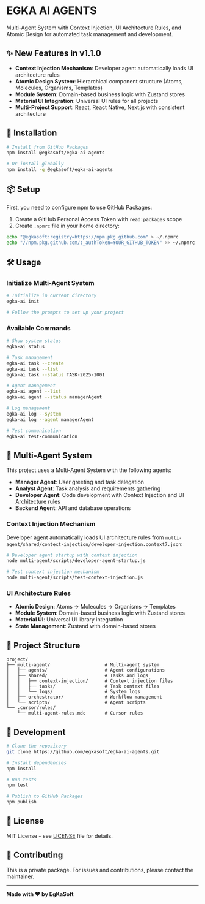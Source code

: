 # EGKA AI AGENTS

Multi-Agent System with Context Injection, UI Architecture Rules, and Atomic Design for automated task management and development.

## ✨ New Features in v1.1.0

- **Context Injection Mechanism**: Developer agent automatically loads UI architecture rules
- **Atomic Design System**: Hierarchical component structure (Atoms, Molecules, Organisms, Templates)
- **Module System**: Domain-based business logic with Zustand stores
- **Material UI Integration**: Universal UI rules for all projects
- **Multi-Project Support**: React, React Native, Next.js with consistent architecture

## 🚀 Installation

```bash
# Install from GitHub Packages
npm install @egkasoft/egka-ai-agents

# Or install globally
npm install -g @egkasoft/egka-ai-agents
```

## 📦 Setup

First, you need to configure npm to use GitHub Packages:

1. Create a GitHub Personal Access Token with `read:packages` scope
2. Create `.npmrc` file in your home directory:

```bash
echo "@egkasoft:registry=https://npm.pkg.github.com" > ~/.npmrc
echo "//npm.pkg.github.com/:_authToken=YOUR_GITHUB_TOKEN" >> ~/.npmrc
```

## 🛠️ Usage

### Initialize Multi-Agent System

```bash
# Initialize in current directory
egka-ai init

# Follow the prompts to set up your project
```

### Available Commands

```bash
# Show system status
egka-ai status

# Task management
egka-ai task --create
egka-ai task --list
egka-ai task --status TASK-2025-1001

# Agent management
egka-ai agent --list
egka-ai agent --status managerAgent

# Log management
egka-ai log --system
egka-ai log --agent managerAgent

# Test communication
egka-ai test-communication
```

## 🤖 Multi-Agent System

This project uses a Multi-Agent System with the following agents:

- **Manager Agent**: User greeting and task delegation
- **Analyst Agent**: Task analysis and requirements gathering
- **Developer Agent**: Code development with Context Injection and UI Architecture rules
- **Backend Agent**: API and database operations

### Context Injection Mechanism

Developer agent automatically loads UI architecture rules from `multi-agent/shared/context-injection/developer-injection.context7.json`:

```bash
# Developer agent startup with context injection
node multi-agent/scripts/developer-agent-startup.js

# Test context injection mechanism
node multi-agent/scripts/test-context-injection.js
```

### UI Architecture Rules

- **Atomic Design**: Atoms → Molecules → Organisms → Templates
- **Module System**: Domain-based business logic with Zustand stores
- **Material UI**: Universal UI library integration
- **State Management**: Zustand with domain-based stores

## 📁 Project Structure

```
project/
├── multi-agent/                    # Multi-agent system
│   ├── agents/                     # Agent configurations
│   ├── shared/                     # Tasks and logs
│   │   ├── context-injection/      # Context injection files
│   │   ├── tasks/                  # Task context files
│   │   └── logs/                   # System logs
│   ├── orchestrator/               # Workflow management
│   └── scripts/                    # Agent scripts
└── .cursor/rules/
    └── multi-agent-rules.mdc       # Cursor rules
```

## 🔧 Development

```bash
# Clone the repository
git clone https://github.com/egkasoft/egka-ai-agents.git

# Install dependencies
npm install

# Run tests
npm test

# Publish to GitHub Packages
npm publish
```

## 📄 License

MIT License - see [LICENSE](LICENSE) file for details.

## 🤝 Contributing

This is a private package. For issues and contributions, please contact the maintainer.

---

**Made with ❤️ by EgKaSoft**
